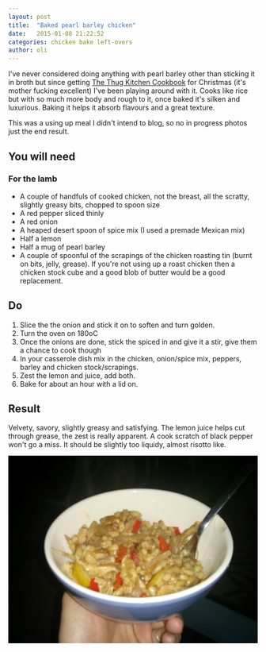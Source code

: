 ```yaml
---
layout: post
title:  "Baked pearl barley chicken"
date:   2015-01-08 21:22:52
categories: chicken bake left-overs
author: oli
---
```


I've never considered doing anything with pearl barley other than sticking it in broth but since getting [The Thug Kitchen Cookbook](http://www.amazon.co.uk/gp/product/B00JV1W2YG?ie=UTF8&camp=3194&creative=21330&creativeASIN=B00JV1W2YG&linkCode=shr&tag=wwwcoldclimat-21&linkId=VR4Z75P4NIWZOK72&=books&qid=1420752396&sr=1-1&keywords=thug+kitchen) for Christmas (it's mother fucking excellent) I've been playing around with it.  Cooks like rice but with so much more body and rough to it, once baked it's silken and luxurious.  Baking it helps it absorb flavours and a great texture.

This was a using up meal I didn't intend to blog, so no in progress photos just the end result. 

## You will need

### For the lamb
* A couple of handfuls of cooked chicken, not the breast, all the scratty, slightly greasy bits, chopped to spoon size
* A red pepper sliced thinly
* A red onion
* A heaped desert spoon of spice mix (I used a premade Mexican mix)
* Half a lemon
* Half a mug of pearl barley
* A couple of spoonful of the scrapings of the chicken roasting tin (burnt on bits, jelly, grease).  If you're not using up a roast chicken then a chicken stock cube and a good blob of butter would be a good replacement.

## Do

1. Slice the the onion and stick it on to soften and turn golden.
2. Turn the oven on 180oC
3. Once the onions are done, stick the spiced in and give it a stir, give them a chance to cook though
4. In your casserole dish mix in the chicken, onion/spice mix, peppers, barley and chicken stock/scrapings.
5. Zest the lemon and juice, add both.
6. Bake for about an hour with a lid on.

## Result

Velvety, savory, slightly greasy and satisfying.  The lemon juice helps cut through grease, the zest is really apparent.  A cook scratch of black pepper won't go a miss.   It should be slightly too liquidy, almost risotto like.

![Out of focus and badly framed but tasty](/images/baked-pearl-barley-chicken.jpg "Out of focus and badly framed but tasty")
